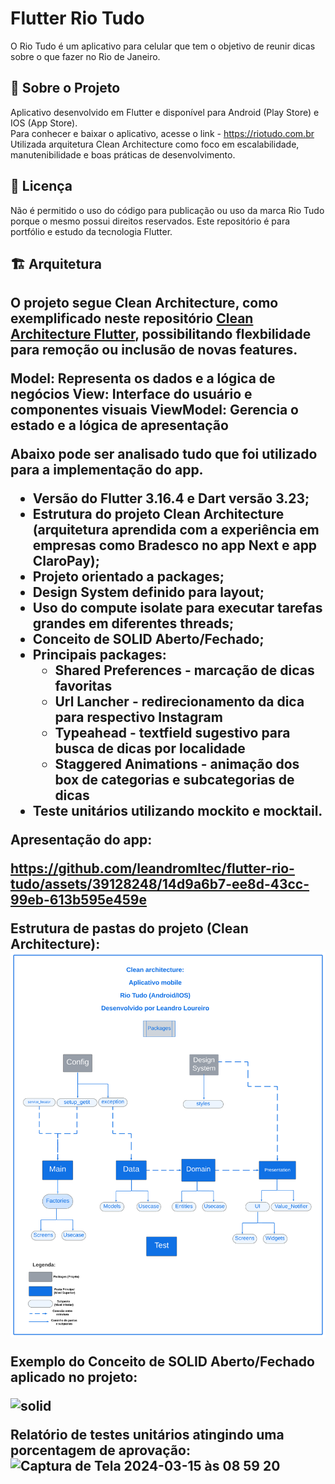 # Flutter Rio Tudo

O Rio Tudo é um aplicativo para celular que tem o objetivo de reunir dicas sobre o que fazer no Rio de Janeiro.  

<h2>🚀 Sobre o Projeto</h2>
Aplicativo desenvolvido em Flutter e disponível para Android (Play Store) e IOS (App Store).<br />
Para conhecer e baixar o aplicativo, acesse o link - <a href="https://riotudo.com.br" rel="noopener">https://riotudo.com.br</a>
Utilizada arquitetura Clean Architecture como foco em escalabilidade, manutenibilidade e boas práticas de desenvolvimento. <br />

<h2>📝 Licença</h2>
Não é permitido o uso do código para publicação ou uso da marca Rio Tudo porque o mesmo possui direitos reservados. Este repositório é para portfólio e estudo da tecnologia Flutter.<br />

<h2>🏗️ Arquitetura<h2>
O projeto segue Clean Architecture, como exemplificado neste repositório <a href="https://github.com/Flutterando/Clean-Dart?tab=readme-ov-file" rel="noopener">Clean Architecture Flutter</a>, possibilitando flexbilidade para remoção ou inclusão de novas features. <br />




Model: Representa os dados e a lógica de negócios
View: Interface do usuário e componentes visuais
ViewModel: Gerencia o estado e a lógica de apresentação


Abaixo pode ser analisado tudo que foi utilizado para a implementação do app.

 - Versão do Flutter 3.16.4 e Dart versão 3.23;
 - Estrutura do projeto Clean Architecture (arquitetura aprendida com a experiência em empresas como Bradesco no app Next e app ClaroPay);
 - Projeto orientado a packages;
 - Design System definido para layout;
 - Uso do compute isolate para executar tarefas grandes em diferentes threads;
 - Conceito de SOLID Aberto/Fechado;
 -  Principais packages:
    - Shared Preferences - marcação de dicas favoritas 
    - Url Lancher - redirecionamento da dica para respectivo Instagram
    - Typeahead - textfield sugestivo para busca de dicas por localidade 
    - Staggered Animations - animação dos box de categorias e subcategorias de dicas
- Teste unitários utilizando mockito e mocktail.


Apresentação do app:




https://github.com/leandromltec/flutter-rio-tudo/assets/39128248/14d9a6b7-ee8d-43cc-99eb-613b595e459e




Estrutura de pastas do projeto (Clean Architecture):
![til](./assets/images/arquitetura.png)


Exemplo do Conceito de SOLID Aberto/Fechado aplicado no projeto:

![solid](https://github.com/leandromltec/flutter-rio-tudo/assets/39128248/ecddc45d-4d92-4b4d-8025-81779a69db44)


Relatório de testes unitários atingindo uma porcentagem de aprovação:
![Captura de Tela 2024-03-15 às 08 59 20](https://github.com/leandromltec/flutter-rio-tudo/assets/39128248/220b4f59-a91f-4a0b-91ce-f11203ce9194)





